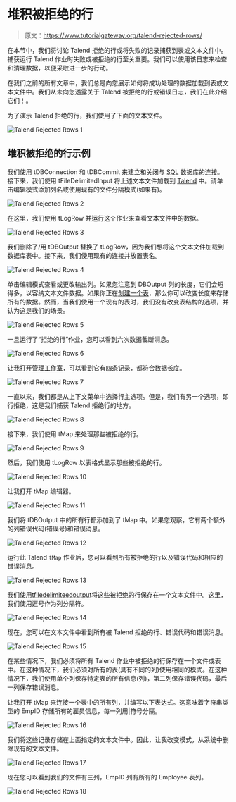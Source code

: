 # 堆积被拒绝的行

> 原文：<https://www.tutorialgateway.org/talend-rejected-rows/>

在本节中，我们将讨论 Talend 拒绝的行或将失败的记录捕获到表或文本文件中。捕获运行 Talend 作业时失败或被拒绝的行至关重要。我们可以使用该日志来检查和清理数据，以便采取进一步的行动。

在我们之前的所有文章中，我们总是向您展示如何将成功处理的数据加载到表或文本文件中。我们从未向您透露关于 Talend 被拒绝的行或错误日志，我们在此介绍它们！。

为了演示 Talend 拒绝的行，我们使用了下面的文本文件。

![Talend Rejected Rows 1](img/ebd7621adfe9b05a884bd51097b0ce5b.png)

## 堆积被拒绝的行示例

我们使用 tDBConnection 和 tDBCommit 来建立和关闭与 [SQL](https://www.tutorialgateway.org/sql/) 数据库的连接。接下来，我们使用 tFileDelimitedInput 将上述文本文件加载到 [Talend](https://www.tutorialgateway.org/talend-tutorial/) 中。请单击编辑模式添加列名或使用现有的文件分隔模式(如果有)。

![Talend Rejected Rows 2](img/8d3e0558059eafb8d98b40b3563664cd.png)

在这里，我们使用 tLogRow 并运行这个作业来查看文本文件中的数据。

![Talend Rejected Rows 3](img/465802a4c440874cf09ce4439a089d73.png)

我们删除了/用 tDBOutput 替换了 tLogRow，因为我们想将这个文本文件加载到数据库表中。接下来，我们使用现有的连接并放置表名。

![Talend Rejected Rows 4](img/f1558c5d4a4de6f48203de43e7fd70b7.png)

单击编辑模式查看或更改输出列。如果您注意到 DBOutput 列的长度，它们会短得多，以容纳文本文件数据。如果你正在[创建一个表](https://www.tutorialgateway.org/sql-create-table/)，那么你可以改变长度来存储所有的数据。然而，当我们使用一个现有的表时，我们没有改变表结构的选项，并认为这是我们的场景。

![Talend Rejected Rows 5](img/b068b77ac6f847dac6ee375a03c07f3f.png)

一旦运行了“拒绝的行”作业，您可以看到六次数据截断消息。

![Talend Rejected Rows 6](img/37d81c6fa497fce6726537f2a7e56fa7.png)

让我打开[管理工作室](https://www.tutorialgateway.org/sql-server-management-studio/)，可以看到它有四条记录，都符合数据长度。

![Talend Rejected Rows 7](img/398ccd680fe102dabaa24058753cad68.png)

一直以来，我们都是从上下文菜单中选择行主选项。但是，我们有另一个选项，即行拒绝，这是我们捕获 Talend 拒绝行的地方。

![Talend Rejected Rows 8](img/d0ffb4aa27fea219707fafad27f04aab.png)

接下来，我们使用 tMap 来处理那些被拒绝的行。

![Talend Rejected Rows 9](img/2e3077c608ee3e8124bd8c6747ae8f09.png)

然后，我们使用 tLogRow 以表格式显示那些被拒绝的行。

![Talend Rejected Rows 10](img/ac6c98dd8e46d33a092ef9e1c8f48b54.png)

让我打开 tMap 编辑器。

![Talend Rejected Rows 11](img/f4894ead7fe8057a9d5c3ebe98463f6b.png)

我们将 tDBOutput 中的所有行都添加到了 tMap 中。如果您观察，它有两个额外的列错误代码(错误号)和错误消息。

![Talend Rejected Rows 12](img/4a31f3407179b7f4eb315cad62c59ab5.png)

运行此 Talend `tMap` 作业后，您可以看到所有被拒绝的行以及错误代码和相应的错误消息。

![Talend Rejected Rows 13](img/6b19a32d79fbe37851fbc3fc70136dcb.png)

我们使用[tfiledelimiteedoutput](https://www.tutorialgateway.org/export-database-table-to-text-file-in-talend/)将这些被拒绝的行保存在一个文本文件中。这里，我们使用逗号作为列分隔符。

![Talend Rejected Rows 14](img/877c7e135b7a5e38390e631f3d1738e1.png)

现在，您可以在文本文件中看到所有被 Talend 拒绝的行、错误代码和错误消息。

![Talend Rejected Rows 15](img/84bdb9a2728263540c8741b2b5d62994.png)

在某些情况下，我们必须将所有 Talend 作业中被拒绝的行保存在一个文件或表中。在这种情况下，我们必须对所有的表(具有不同的列)使用相同的模式。在这种情况下，我们使用单个列保存特定表的所有信息(列)，第二列保存错误代码，最后一列保存错误消息。

让我打开 tMap 来连接一个表中的所有列，并编写以下表达式。这意味着字符串类型的 EmpID 存储所有的雇员信息，每一列用|符号分隔。

![Talend Rejected Rows 16](img/6617e467f6b2a57dcd8127c5d5aeee10.png)

我们将这些记录存储在上面指定的文本文件中。因此，让我改变模式，从系统中删除现有的文本文件。

![Talend Rejected Rows 17](img/ceb6427d36b7814d2b7f1b50c4157bc2.png)

现在您可以看到我们的文件有三列，EmpID 列有所有的 Employee 表列。

![Talend Rejected Rows 18](img/8e7016425a6c814ca1e92f0d9c4ecfd3.png)